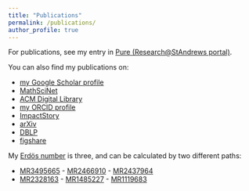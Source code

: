 ```yaml
---
title: "Publications"
permalink: /publications/
author_profile: true
---
```


For publications, see my entry in
[Pure (Research@StAndrews portal)](https://risweb.st-andrews.ac.uk/portal/en/persons/olexandr-konovalov(fa3ee225-1bbd-408f-884a-f9a715bf86d5).html).

You can also find my publications on:

* [my Google Scholar profile](https://scholar.google.co.uk/citations?user=w-Jvae8AAAAJ&hl=en)
* [MathSciNet](http://www.ams.org/mathscinet/search/publications.html?pg1=IID&amp;s1=367484)
* [ACM Digital Library](https://dl.acm.org/author_page.cfm?id=99659345209)
* [my ORCID profile](http://orcid.org/0000-0001-5299-3292)
* [ImpactStory](https://impactstory.org/u/0000-0001-5299-3292)
* [arXiv](https://arxiv.org/a/0000-0001-5299-3292.html)
* [DBLP](https://dblp.uni-trier.de/pid/34/5510.html)
* [figshare](https://figshare.com/authors/Olexandr_Konovalov/657973)

My [Erdös number](http://www.oakland.edu/enp/) is three, and can be calculated by two different paths:
* [MR3495665](http://www.ams.org/mathscinet-getitem?mr=3495665) - [MR2466910](http://www.ams.org/mathscinet-getitem?mr=2466910) - [MR2437964](http://www.ams.org/mathscinet-getitem?mr=2437964)
* [MR2328163](http://www.ams.org/mathscinet-getitem?mr=2328163) - [MR1485227](http://www.ams.org/mathscinet-getitem?mr=1485227) - [MR1119683](http://www.ams.org/mathscinet-getitem?mr=1119683)
